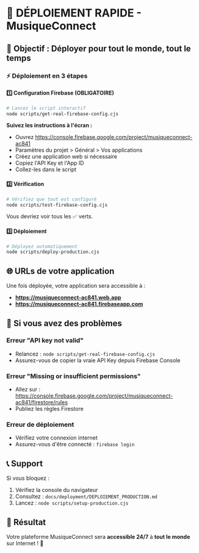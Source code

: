 # 🚀 DÉPLOIEMENT RAPIDE - MusiqueConnect

## 🎯 Objectif : Déployer pour tout le monde, tout le temps

### ⚡ Déploiement en 3 étapes

#### 1️⃣ Configuration Firebase (OBLIGATOIRE)
```bash
# Lancez le script interactif
node scripts/get-real-firebase-config.cjs
```

**Suivez les instructions à l'écran :**
- Ouvrez https://console.firebase.google.com/project/musiqueconnect-ac841
- Paramètres du projet > Général > Vos applications
- Créez une application web si nécessaire
- Copiez l'API Key et l'App ID
- Collez-les dans le script

#### 2️⃣ Vérification
```bash
# Vérifiez que tout est configuré
node scripts/test-firebase-config.cjs
```

Vous devriez voir tous les ✅ verts.

#### 3️⃣ Déploiement
```bash
# Déployez automatiquement
node scripts/deploy-production.cjs
```

## 🌐 URLs de votre application

Une fois déployée, votre application sera accessible à :
- **https://musiqueconnect-ac841.web.app**
- **https://musiqueconnect-ac841.firebaseapp.com**

## 🔧 Si vous avez des problèmes

### Erreur "API key not valid"
- Relancez : `node scripts/get-real-firebase-config.cjs`
- Assurez-vous de copier la vraie API Key depuis Firebase Console

### Erreur "Missing or insufficient permissions"
- Allez sur : https://console.firebase.google.com/project/musiqueconnect-ac841/firestore/rules
- Publiez les règles Firestore

### Erreur de déploiement
- Vérifiez votre connexion internet
- Assurez-vous d'être connecté : `firebase login`

## 📞 Support

Si vous bloquez :
1. Vérifiez la console du navigateur
2. Consultez : `docs/deployment/DEPLOIEMENT_PRODUCTION.md`
3. Lancez : `node scripts/setup-production.cjs`

## 🎉 Résultat

Votre plateforme MusiqueConnect sera **accessible 24/7** à **tout le monde** sur Internet ! 🎵 